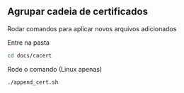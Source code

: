 ## Agrupar cadeia de certificados
Rodar comandos para aplicar novos arquivos adicionados

Entre na pasta
```sh
cd docs/cacert
```

Rode o comando (Linux apenas)
```sh
./append_cert.sh
```
